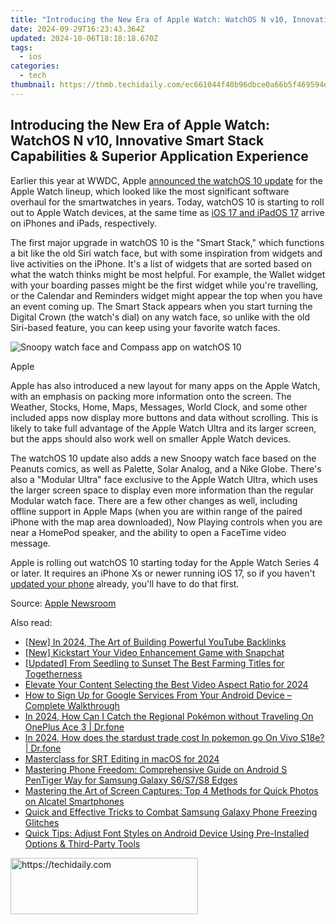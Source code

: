 ```yaml
---
title: "Introducing the New Era of Apple Watch: WatchOS N v10, Innovative Smart Stack Capabilities & Superior Application Experience"
date: 2024-09-29T16:23:43.364Z
updated: 2024-10-06T18:18:18.670Z
tags:
  - ios
categories:
  - tech
thumbnail: https://thmb.techidaily.com/ec661044f40b96dbce0a66b5f469594edc16390627944ff76ebd8df97376a974.jpg
---
```


## Introducing the New Era of Apple Watch: WatchOS N v10, Innovative Smart Stack Capabilities & Superior Application Experience

Earlier this year at WWDC, Apple [announced the watchOS 10 update](https://facebook-video-content.techidaily.com/updated-2024-approved-high-end-fb-photo-and-film-artist-free-access/) for the Apple Watch lineup, which looked like the most significant software overhaul for the smartwatches in years. Today, watchOS 10 is starting to roll out to Apple Watch devices, at the same time as [iOS 17 and iPadOS 17](https://screen-recording.techidaily.com/enhanced-team-collaboration-with-slack-plus-filmora-timelines-for-2024/) arrive on iPhones and iPads, respectively.

 The first major upgrade in watchOS 10 is the "Smart Stack," which functions a bit like the old Siri watch face, but with some inspiration from widgets and live activities on the iPhone. It's a list of widgets that are sorted based on what the watch thinks might be most helpful. For example, the Wallet widget with your boarding passes might be the first widget while you're travelling, or the Calendar and Reminders widget might appear the top when you have an event coming up. The Smart Stack appears when you start turning the Digital Crown (the watch's dial) on any watch face, so unlike with the old Siri-based feature, you can keep using your favorite watch faces.

![Snoopy watch face and Compass app on watchOS 10](https://static1.howtogeekimages.com/wordpress/wp-content/uploads/2023/09/image.jpeg) 

Apple

 Apple has also introduced a new layout for many apps on the Apple Watch, with an emphasis on packing more information onto the screen. The Weather, Stocks, Home, Maps, Messages, World Clock, and some other included apps now display more buttons and data without scrolling. This is likely to take full advantage of the Apple Watch Ultra and its larger screen, but the apps should also work well on smaller Apple Watch devices.

 The watchOS 10 update also adds a new Snoopy watch face based on the Peanuts comics, as well as Palette, Solar Analog, and a Nike Globe. There's also a "Modular Ultra" face exclusive to the Apple Watch Ultra, which uses the larger screen space to display even more information than the regular Modular watch face. There are a few other changes as well, including offline support in Apple Maps (when you are within range of the paired iPhone with the map area downloaded), Now Playing controls when you are near a HomePod speaker, and the ability to open a FaceTime video message.

 Apple is rolling out watchOS 10 starting today for the Apple Watch Series 4 or later. It requires an iPhone Xs or newer running iOS 17, so if you haven't [updated your phone](https://screen-recording.techidaily.com/enhanced-team-collaboration-with-slack-plus-filmora-timelines-for-2024/) already, you'll have to do that first.

 Source: [Apple Newsroom](https://www.apple.com/newsroom/2023/09/watchos-10-is-available-today/)

<ins class="adsbygoogle"
     style="display:block"
     data-ad-format="autorelaxed"
     data-ad-client="ca-pub-7571918770474297"
     data-ad-slot="1223367746"></ins>

<ins class="adsbygoogle"
     style="display:block"
     data-ad-client="ca-pub-7571918770474297"
     data-ad-slot="8358498916"
     data-ad-format="auto"
     data-full-width-responsive="true"></ins>

<span class="atpl-alsoreadstyle">Also read:</span>
<div><ul>
<li><a href="https://youtube-tips.techidaily.com/n-2024-the-art-of-building-powerful-youtube-backlinks/"><u>[New] In 2024, The Art of Building Powerful YouTube Backlinks</u></a></li>
<li><a href="https://extra-support.techidaily.com/new-kickstart-your-video-enhancement-game-with-snapchat/"><u>[New] Kickstart Your Video Enhancement Game with Snapchat</u></a></li>
<li><a href="https://screen-recording.techidaily.com/updated-from-seedling-to-sunset-the-best-farming-titles-for-togetherness/"><u>[Updated] From Seedling to Sunset The Best Farming Titles for Togetherness</u></a></li>
<li><a href="https://fox-direct.techidaily.com/elevate-your-content-selecting-the-best-video-aspect-ratio-for-2024/"><u>Elevate Your Content Selecting the Best Video Aspect Ratio for 2024</u></a></li>
<li><a href="https://os-tips.techidaily.com/how-to-sign-up-for-google-services-from-your-android-device-complete-walkthrough/"><u>How to Sign Up for Google Services From Your Android Device – Complete Walkthrough</u></a></li>
<li><a href="https://android-pokemon-go.techidaily.com/in-2024-how-can-i-catch-the-regional-pokemon-without-traveling-on-oneplus-ace-3-drfone-by-drfone-virtual-android/"><u>In 2024, How Can I Catch the Regional Pokémon without Traveling On OnePlus Ace 3 | Dr.fone</u></a></li>
<li><a href="https://change-location.techidaily.com/in-2024-how-does-the-stardust-trade-cost-in-pokemon-go-on-vivo-s18e-drfone-by-drfone-virtual-android/"><u>In 2024, How does the stardust trade cost In pokemon go On Vivo S18e? | Dr.fone</u></a></li>
<li><a href="https://extra-skills.techidaily.com/masterclass-for-srt-editing-in-macos-for-2024/"><u>Masterclass for SRT Editing in macOS for 2024</u></a></li>
<li><a href="https://os-tips.techidaily.com/mastering-phone-freedom-comprehensive-guide-on-android-s-pentiger-way-for-samsung-galaxy-s6s7s8-edges/"><u>Mastering Phone Freedom: Comprehensive Guide on Android S PenTiger Way for Samsung Galaxy S6/S7/S8 Edges</u></a></li>
<li><a href="https://os-tips.techidaily.com/mastering-the-art-of-screen-captures-top-4-methods-for-quick-photos-on-alcatel-smartphones/"><u>Mastering the Art of Screen Captures: Top 4 Methods for Quick Photos on Alcatel Smartphones</u></a></li>
<li><a href="https://os-tips.techidaily.com/quick-and-effective-tricks-to-combat-samsung-galaxy-phone-freezing-glitches/"><u>Quick and Effective Tricks to Combat Samsung Galaxy Phone Freezing Glitches</u></a></li>
<li><a href="https://os-tips.techidaily.com/quick-tips-adjust-font-styles-on-android-device-using-pre-installed-options-and-third-party-tools/"><u>Quick Tips: Adjust Font Styles on Android Device Using Pre-Installed Options & Third-Party Tools</u></a></li>
</ul></div>

<!-- affiliate ads begin -->
<a href="https://aligracehair.sjv.io/c/5597632/2135355/19272" target="_top" id="2135355">
  <img src="//a.impactradius-go.com/display-ad/19272-2135355" border="0" alt="https://techidaily.com" width="300" height="90"/>
</a>
<img height="0" width="0" src="https://aligracehair.sjv.io/i/5597632/2135355/19272" style="position:absolute;visibility:hidden;" border="0" />
<!-- affiliate ads end -->

